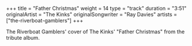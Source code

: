 +++
title = "Father Christmas"
weight = 14
type = "track"
duration = "3:51"
originalArtist = "The Kinks"
originalSongwriter = "Ray Davies"
artists = ["the-riverboat-gamblers"]
+++

The Riverboat Gamblers' cover of The Kinks' "Father Christmas" from the tribute album.
